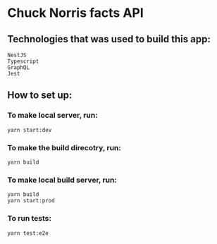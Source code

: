 # Chuck Norris facts API

## Technologies that was used to build this app:

```
NestJS
Typescript
GraphQL
Jest
```

## How to set up:

### To make local server, run:

```
yarn start:dev
```

### To make the build direcotry, run:

```
yarn build
```

### To make local build server, run:

```
yarn build
yarn start:prod
```

### To run tests:

```
yarn test:e2e
